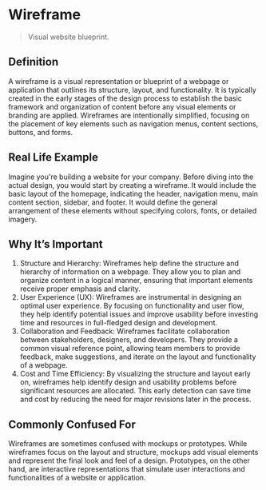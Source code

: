 # Wireframe

>Visual website blueprint.

## Definition

A wireframe is a visual representation or blueprint of a webpage or application that outlines its structure, layout, and functionality. It is typically created in the early stages of the design process to establish the basic framework and organization of content before any visual elements or branding are applied. Wireframes are intentionally simplified, focusing on the placement of key elements such as navigation menus, content sections, buttons, and forms.

## Real Life Example

Imagine you're building a website for your company. Before diving into the actual design, you would start by creating a wireframe. It would include the basic layout of the homepage, indicating the header, navigation menu, main content section, sidebar, and footer. It would define the general arrangement of these elements without specifying colors, fonts, or detailed imagery.

## Why It’s Important

1. Structure and Hierarchy: Wireframes help define the structure and hierarchy of information on a webpage. They allow you to plan and organize content in a logical manner, ensuring that important elements receive proper emphasis and clarity.
2. User Experience (UX): Wireframes are instrumental in designing an optimal user experience. By focusing on functionality and user flow, they help identify potential issues and improve usability before investing time and resources in full-fledged design and development.
3. Collaboration and Feedback: Wireframes facilitate collaboration between stakeholders, designers, and developers. They provide a common visual reference point, allowing team members to provide feedback, make suggestions, and iterate on the layout and functionality of a webpage.
4. Cost and Time Efficiency: By visualizing the structure and layout early on, wireframes help identify design and usability problems before significant resources are allocated. This early detection can save time and cost by reducing the need for major revisions later in the process.

## Commonly Confused For

Wireframes are sometimes confused with mockups or prototypes. While wireframes focus on the layout and structure, mockups add visual elements and represent the final look and feel of a design. Prototypes, on the other hand, are interactive representations that simulate user interactions and functionalities of a website or application.
